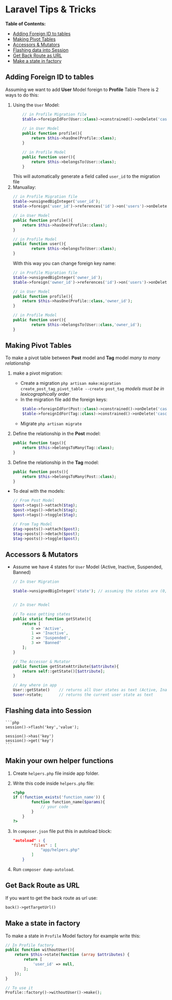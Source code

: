 # Laravel Tips & Tricks

**Table of Contents:**
* [Adding Foreign ID to tables](#adding-foreign-id-to-tables)
* [Making Pivot Tables](#making-pivot-tables)
* [Accessors & Mutators](#accessors--mutators)
* [Flashing data into Session](#flashing-data-into-session)
* [Get Back Route as URL](#get-back-route-as-url)
* [Make a state in factory](#make-a-state-in-factory)


## Adding Foreign ID to tables
Assuming we want to add **User** Model foreign to **Profile** Table There is 2 ways to do this:
1. Using the `User` Model: 
    ```php
        // in Profile Migration file
        $table->foreignIdFor(User::class)->constrained()->onDelete('cascade');
        
        // in User Model
        public function profile(){
            return $this->hasOne(Profile::class);
        }

        // in Profile Model
        public function user(){
            return $this->belongsTo(User::class);
        }
    ```
    This will automatically generate a field called `user_id` to the migration file
2. Manuallay:
    ```php
    // in Profile Migration file
    $table->unsignedBigInteger('user_id');
    $table->foreign('user_id')->references('id')->on('users')->onDelete('cascade');
    
    // in User Model
    public function profile(){
        return $this->hasOne(Profile::class);
    }

    // in Profile Model
    public function user(){
            return $this->belongsTo(User::class);
    }
    ```
    With this way you can change foreign key name:
    ```php
    // in Profile Migration file
    $table->unsignedBigInteger('owner_id');
    $table->foreign('owner_id')->references('id')->on('users')->onDelete('cascade');
    
    // in User Model
    public function profile(){
        return $this->hasOne(Profile::class,'owner_id');
    }

    // in Profile Model
    public function user(){
            return $this->belongsTo(User::class,'owner_id');
    }
    ```


## Making Pivot Tables

To make a pivot table between **Post** model and **Tag** model *many to many relationship*
1. make a pivot migration:
    - Create a migration `php artisan make:migration create_post_tag_pivot_table --create post_tag` *models must be in lexicographically order*
	- In the migration file add the foreign keys:
    ```php
		$table->foreignIdFor(Post::class)->constrained()->onDelete('cascade');   // will generate a field called "post_id"
        $table->foreignIdFor(Tag::class)->constrained()->onDelete('cascade');   // will generate a field called "tag_id"
    ```
    - Migrate `php artisan migrate`

2. Define the relationship in the **Post** model:
    ```php
	public function tags(){
		return $this->belongsToMany(Tag::class);
	}
    ```
3. Define the relationship in the **Tag** model:
	```php
    public function posts(){
		return $this->belongsToMany(Post::class);
	}
    ```
* To deal with the models:
	```php
    // From Post Model
    $post->tags()->attach($tag); 
	$post->tags()->detach($tag);
	$post->tags()->toggle($tag);

    // From Tag Model
    $tag->posts()->attach($post);
	$tag->posts()->detach($post);
	$tag->posts()->toggle($post);
    ```


## Accessors & Mutators

* Assume we have 4 states for `User` Model (Active, Inactive, Suspended, Banned)
    ```php
    // In User Migration

    $table->unsignedBigInteger('state'); // assuming the states are (0, 1, 2, 3)


    // In User Model

    // To ease getting states 
    public static function getState(){
        return [
            0 => 'Active',
            1 => 'Inactive',
            2 => 'Suspended',
            3 => 'Banned'
        ];
    }

    // The Accessor & Mutator
    public function getStateAttribute($attribute){
        return self::getState()[$attribute];
    }
    
    // Any where in app
    User::getState()    // returns all User states as text (Active, Inactive, Suspended, Banned)
    $user->state;       // returns the current user state as text
    ```


## Flashing data into Session

    ```php
    session()->flash('key','value');
	
	session()->has('key')
	session()->get('key')
    ```

## Makin your own helper functions

1. Create `helpers.php` file inside app folder.

2. Write this code inside `helpers.php` file:

    ```php
    <?php
    if (!function_exists('function_name')) {
			function function_name($params){ 
				// your code
			} 
		} 
    ?>
    ```

3. In `composer.json` file put this in autoload block:

    ```json
    "autoload" : {
			"files" : [
				"app/helpers.php"
			]
		}
    ```

4. Run `composer dump-autoload`.


## Get Back Route as URL

If you want to get the back route as url use:
```php
back()->getTargetUrl()
```

## Make a state in factory
To make a state in `Profile` Model factory for example write this:
```php
// In Profile factory
public function withoutUser(){
    return $this->state(function (array $attributes) {
        return [
            'user_id' => null,
        ];
    });
}

// To use it
Profile::factory()->withoutUser()->make();
```